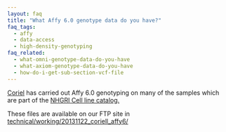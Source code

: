 ```yaml
---
layout: faq
title: "What Affy 6.0 genotype data do you have?"
faq_tags:
  - affy
  - data-access
  - high-density-genotyping
faq_related:
  - what-omni-genotype-data-do-you-have
  - what-axiom-genotype-data-do-you-have
  - how-do-i-get-sub-section-vcf-file
---
```

                    

[Coriel](http://ccr.coriell.org/Default.aspx?public=true) has carried out Affy 6.0 genotyping on many of the samples which are part of the [NHGRI Cell line catalog.](http://ccr.coriell.org/Sections/Collections/NHGRI/?SsId=11)

These files are available on our FTP site in [technical/working/20131122_coriell_affy6/](ftp://ftp.1000genomes.ebi.ac.uk/vol1/ftp/technical/working/20131122_coriell_affy6/)
